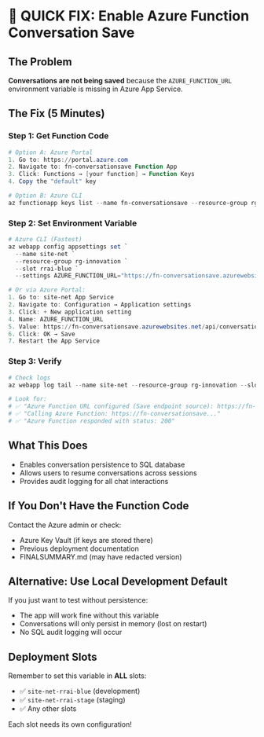 # 🚨 QUICK FIX: Enable Azure Function Conversation Save

## The Problem
**Conversations are not being saved** because the `AZURE_FUNCTION_URL` environment variable is missing in Azure App Service.

## The Fix (5 Minutes)

### Step 1: Get Function Code
```powershell
# Option A: Azure Portal
1. Go to: https://portal.azure.com
2. Navigate to: fn-conversationsave Function App
3. Click: Functions → [your function] → Function Keys
4. Copy the "default" key

# Option B: Azure CLI
az functionapp keys list --name fn-conversationsave --resource-group rg-innovate --query functionKeys.default -o tsv
```

### Step 2: Set Environment Variable
```powershell
# Azure CLI (Fastest)
az webapp config appsettings set `
  --name site-net `
  --resource-group rg-innovation `
  --slot rrai-blue `
  --settings AZURE_FUNCTION_URL="https://fn-conversationsave.azurewebsites.net/api/conversations/update?code=YOUR_FUNCTION_CODE_HERE"

# Or via Azure Portal:
1. Go to: site-net App Service
2. Navigate to: Configuration → Application settings
3. Click: + New application setting
4. Name: AZURE_FUNCTION_URL
5. Value: https://fn-conversationsave.azurewebsites.net/api/conversations/update?code=YOUR_CODE
6. Click: OK → Save
7. Restart the App Service
```

### Step 3: Verify
```powershell
# Check logs
az webapp log tail --name site-net --resource-group rg-innovation --slot rrai-blue

# Look for:
# ✅ "Azure Function URL configured (Save endpoint source): https://fn-conversationsave..."
# ✅ "Calling Azure Function: https://fn-conversationsave..."
# ✅ "Azure Function responded with status: 200"
```

## What This Does
- Enables conversation persistence to SQL database
- Allows users to resume conversations across sessions
- Provides audit logging for all chat interactions

## If You Don't Have the Function Code
Contact the Azure admin or check:
- Azure Key Vault (if keys are stored there)
- Previous deployment documentation
- FINALSUMMARY.md (may have redacted version)

## Alternative: Use Local Development Default
If you just want to test without persistence:
- The app will work fine without this variable
- Conversations will only persist in memory (lost on restart)
- No SQL audit logging will occur

## Deployment Slots
Remember to set this variable in **ALL** slots:
- ✅ `site-net-rrai-blue` (development)
- ✅ `site-net-rrai-stage` (staging)
- ✅ Any other slots

Each slot needs its own configuration!
